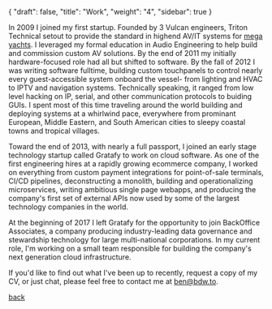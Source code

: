 {
  "draft": false,
  "title": "Work",
  "weight": "4",
  "sidebar": true
}

  <p>
    In 2009 I joined my first startup. Founded by 3 Vulcan engineers, 
Triton Technical setout to provide the 
standard in highend AV/IT systems for <a href="https://s3-eu-west-1.amazonaws.com/y.co/default/CALLISTO-0-5672e6f368a90_v_default_big.jpeg" target="_blank"> mega yachts</a>. I leveraged my formal 
education in Audio Engineering to help build and commission custom AV solutions. 
By the end of 2011 my initially hardware-focused role had all but shifted to software.
By the fall of 2012 I was writing software fulltime, building
custom touchpanels to control nearly every guest-accessible system onboard the vessel-
from lighting and HVAC to IPTV and navigation systems. Technically speaking, it ranged from 
low level hacking on IP, serial, and other communication protocols to buiding GUIs.
I spent most of this time traveling around the world building and deploying
systems at a whirlwind pace, everywhere from prominant European, Middle Eastern, and South American cities
to sleepy coastal towns and tropical villages.
  </p>

  <p>
    Toward the end of 2013, with nearly a full passport, I joined an early stage technology startup called Gratafy
to work on cloud software. As one of the first engineering hires
at a rapidly growing ecommerce company, I worked on everything 
from custom payment integrations for point-of-sale terminals, 
CI/CD pipelines, deconstructing a monolith, building and operationalizing microservices, 
writing ambitious single page webapps, and producing the company's first set of 
external APIs now used by some of the largest technology companies
in the world.
  </p>

  <p>
    At the beginning of 2017 I left Gratafy for the opportunity to join BackOffice Associates,
    a company producing industry-leading data governance and stewardship technology for large multi-national
    corporations. In my current role, I'm working on a small team responsible for building the company's next
    generation cloud infrastructure.
  </p>

  <p>
    If you'd like to find out what I've been up to recently, request a copy of
my CV, or just chat, please feel free to contact me at <a href="mailto:ben@len.to">ben@bdw.to</a>.
  </p>

<a href="/">back</a>
